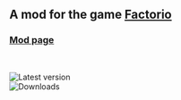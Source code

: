 ## A mod for the game [Factorio](https://factorio.com)

### [Mod page](https://mods.factorio.com/mod/bigger-artillery)

<br>

![Latest version](https://img.shields.io/badge/dynamic/json?label=Latest%20version&query=result&url=https%3A%2F%2Fwsra.mterme.de%2F%3Furl%3Dhttps%3A%2F%2Fmods.factorio.com%2Fmod%2Fbigger-artillery%2Fdownloads%26qS%3Ddd%253Anth-child%25282%2529%26regex%3D0.%252B)  
![Downloads](https://img.shields.io/badge/dynamic/json?label=Downloads&query=result&url=https%3A%2F%2Fwsra.mterme.de%2F%3Furl%3Dhttps%3A%2F%2Fmods.factorio.com%2Fmod%2Fbigger-artillery%26qS%3Ddl%253Anth-child%25282%2529%2520%253Edd%253Anth-child%25288%2529) 
